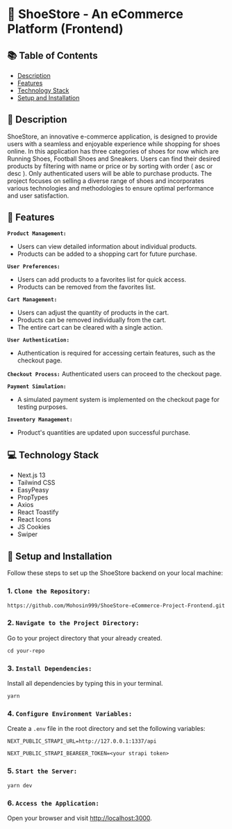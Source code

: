 # 👞 ShoeStore - An eCommerce Platform (Frontend)

## 📚 Table of Contents

- [Description](#-description)
- [Features](#-features)
- [Technology Stack](#-technology-stack)
- [Setup and Installation](#-setup-and-installation)

## 📖 Description

ShoeStore, an innovative e-commerce application, is designed to provide users with a seamless and enjoyable experience while shopping for shoes online. In this application has three categories of shoes for now which are Running Shoes, Football Shoes and Sneakers. Users can find their desired products by filtering with name or price or by sorting with order ( asc or desc ). Only authenticated users will be able to purchase products. The project focuses on selling a diverse range of shoes and incorporates various technologies and methodologies to ensure optimal performance and user satisfaction.

## 🔆 Features

**`Product Management:`**
- Users can view detailed information about individual products.
- Products can be added to a shopping cart for future purchase.

**`User Preferences:`**
- Users can add products to a favorites list for quick access.
- Products can be removed from the favorites list.

**`Cart Management:`**
- Users can adjust the quantity of products in the cart.
- Products can be removed individually from the cart.
- The entire cart can be cleared with a single action.

**`User Authentication:`**
- Authentication is required for accessing certain features, such as the checkout page.

**`Checkout Process:`**
Authenticated users can proceed to the checkout page.

**`Payment Simulation:`**
- A simulated payment system is implemented on the checkout page for testing purposes.

**`Inventory Management:`**
- Product's quantities are updated upon successful purchase.


## 💻 Technology Stack

- Next.js 13
- Tailwind CSS
- EasyPeasy
- PropTypes
- Axios
- React Toastify
- React Icons
- JS Cookies
- Swiper

## 🚀 Setup and Installation

Follow these steps to set up the ShoeStore backend on your local machine:

### 1. `Clone the Repository:`

```
https://github.com/Mohosin999/ShoeStore-eCommerce-Project-Frontend.git
```

### 2. `Navigate to the Project Directory:`

Go to your project directory that your already created.

```
cd your-repo
```

### 3. `Install Dependencies:`

Install all dependencies by typing this in your terminal.

```
yarn
```

### 4. `Configure Environment Variables:`

Create a `.env` file in the root directory and set the following variables:

```
NEXT_PUBLIC_STRAPI_URL=http://127.0.0.1:1337/api

NEXT_PUBLIC_STRAPI_BEAREER_TOKEN=<your strapi token>
```

### 5. `Start the Server:`

```
yarn dev
```

### 6. `Access the Application:`

Open your browser and visit [http://localhost:3000](http://localhost:3000).
